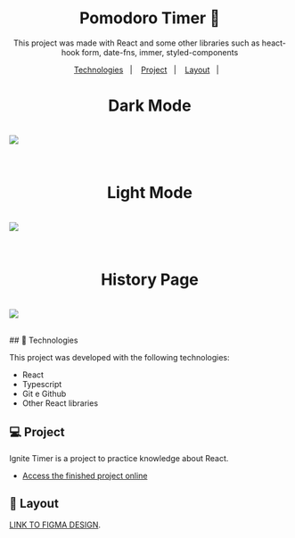 

<h1 align="center"> Pomodoro Timer 📱 </h1>

<p align="center">
This project was made with React and some other libraries such as heact-hook form, date-fns, immer, styled-components
 <br/>


<p align="center">
  <a href="#-tecnologias">Technologies</a>&nbsp;&nbsp;&nbsp;|&nbsp;&nbsp;&nbsp;
  <a href="#-projeto">Project</a>&nbsp;&nbsp;&nbsp;|&nbsp;&nbsp;&nbsp;
  <a href="#-layout">Layout</a>&nbsp;&nbsp;&nbsp;|&nbsp;&nbsp;&nbsp;
  
</p>

<p align="center">
 <h1 align="center"> Dark Mode </h1>
 <br>
 <img src = https://github.com/p4peldebala/Ignite-Timer/assets/120611995/8d25f774-7552-4fb5-b5bf-c361e2830de1>
</p>

<br>
<p align="center">
 <h1 align="center"> Light Mode </h1>
 <br>
 <img src = https://github.com/p4peldebala/Ignite-Timer/assets/120611995/7a65e76f-084e-4201-bc21-04033e99de99>
</p>
<br>
<p align="center">
 <h1 align="center"> History Page </h1>
 <br>
 <img src = https://github.com/p4peldebala/Ignite-Timer/assets/120611995/c292315a-abe5-4f43-8c63-303200c30cad>
</p>
<br>
## 🚀 Technologies

This project was developed with the following technologies:

- React
- Typescript
- Git e Github
- Other React libraries

## 💻 Project

Ignite Timer is a project to practice knowledge about React.
- [Access the finished project online](https://ignite-timer-seven-theta.vercel.app)


## 🔖 Layout

 [LINK TO FIGMA DESIGN](https://www.figma.com/file/sj1kTDYYkW5db1AZ4kUqo1/Ignite-Timer-(Community)?node-id=340%3A1050&mode=dev). 

